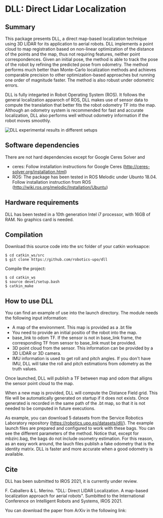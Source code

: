 # DLL: Direct Lidar Localization

## Summary
This package presents DLL, a direct map-based localization technique using 3D LIDAR for its application to aerial robots. DLL implements a point cloud to map registration based on non-linear optimization of the distance of the points and the map, thus not requiring  features, neither point correspondences. Given an initial pose, the method is able to track the pose of the robot by refining the predicted pose from odometry. The method performs much better than Monte-Carlo localization methods and achieves comparable precision to other optimization-based approaches but running one order of magnitude faster. The method is also robust under odometric errors. 

DLL is fully integarted in Robot Operating System (ROS). It follows the general localization apparoch of ROS, DLL makes use of sensor data to compute the translation that better fits the robot odometry TF into the map. Although an odometry system is recommended for fast and accurate localization, DLL also performs well without odometry information if the robot moves smoothly. 

![DLL experimental results in different setups](dll_video.gif)

## Software dependencies
There are not hard dependencies except for Google Ceres Solver and 
 - ceres: Follow installation instructions for Google Ceres (http://ceres-solver.org/installation.html)
 - ROS: The package has been tested in ROS Melodic under Ubunto 18.04. Follow installation instruction from ROS (http://wiki.ros.org/melodic/Installation/Ubuntu)

## Hardware requirements
DLL has been tested in a 10th generation Intel i7 processor, with 16GB of RAM. No graphics card is needed.

## Compilation
Download this source code into the src folder of your catkin worksapce:
```
$ cd catkin_ws/src
$ git clone https://github.com/robotics-upo/dll
```
Compile the project:
```
$ cd catkin_ws
$ source devel/setup.bash
$ catkin_make
```

## How to use DLL
You can find an example of use into the launch directory. The module needs the following input information:
- A map of the environment. This map is provided as a .bt file
- You need to provide an initial positio of the robot into the map. 
- base_link to odom TF. If the sensor is not in base_link frame, the corresponding TF from sensor to base_link must be provided.
- 3D point cloud from the sensor. This information can be provided by a 3D LIDAR or 3D camera.
- IMU information is used to get roll and pitch angles. If you don't have IMU, DLL will take the roll and pitch estimations from odometry as the truth values.

Once launched, DLL will publish a TF between map and odom that alligns the sensor point cloud to the map. 

When a new map is provided, DLL will compute the Distance Field grid. This file will be automatically generated on startup if it does not exists. Once generated is recorded in the same path of the .bt map, so that it is not needed to be computed in future executions.

As example, you can download 5 datasets from the Service Robotics Laboratory repository (https://robotics.upo.es/datasets/dll/). The example launch files are prepared and configured to work with these bags. You can see the different parameters of the method. Notice that, except for mbzirc.bag, the bags do not include osometry estimation. For this reason, as an easy work around, the lauch files publish a fake odometry that is the identity matrix. DLL is faster and more accurate when a good odometry is available.

## Cite
DLL has been submitted to IROS 2021, it is currently under review.

F. Caballero & L. Merino. "DLL: Direct LIDAR Localization. A map-based localization approach for aerial robots". Sumbitted to the International Conference on Intelligent Robots and Systems, IROS 2021.

You can download the paper from ArXiv in the following link: 



